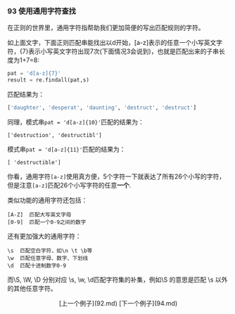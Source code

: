 ### 93 使用通用字符查找

在正则的世界里，通用字符指帮助我们更加简便的写出匹配规则的字符。

如上面文字，下面正则匹配串能找出以d开始，[a-z]表示的任意一个小写英文字符，{7}表示小写英文字符出现7次(下面情况3会说到)，也就是匹配出来的子串长度为1+7=8:

```python
pat = 'd[a-z]{7}'
result = re.findall(pat,s)
```

匹配结果为：

```python
['daughter', 'desperat', 'daunting', 'destruct', 'destruct']
```

同理，模式串`pat = 'd[a-z]{10}'`匹配的结果为：

```
['destruction', 'destructibl']
```

模式串`pat = 'd[a-z]{11}'`匹配的结果为：

```
[ 'destructible']
```

你看，通用字符`[a-z]`使用真方便，5个字符一下就表达了所有26个小写的字符，但是注意`[a-z]`匹配26个小写字符的任意**一个**.

类似功能的通用字符还包括：

```
[A-Z]  匹配大写英文字母
[0-9]  匹配一个0-9之间的数字
```

还有更加强大的通用字符：

```
\s  匹配空白字符，如\n \t \b等
\w  匹配任意字母、数字、下划线 
\d  匹配十进制数字0-9
```

而\S, \W, \D 分别对应 \s, \w, \d匹配字符集的补集，例如\S 的意思是匹配 \s 以外的其他任意字符。



<center>[上一个例子](92.md)    [下一个例子](94.md)</center>